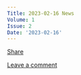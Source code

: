 ```yaml
---
Title: 2023-02-16 News
Volume: 1
Issue: 2
Date: '2023-02-16'
---
```

[Share](https://johto.substack.com/p/vol1-2?utm_source=substack&utm_medium=email&utm_content=share&action=share)

[Leave a comment](https://johto.substack.com/p/vol1-2/comments)